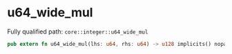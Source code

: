 # u64_wide_mul

Fully qualified path: `core::integer::u64_wide_mul`

```rust
pub extern fn u64_wide_mul(lhs: u64, rhs: u64) -> u128 implicits() nopanic;
```

